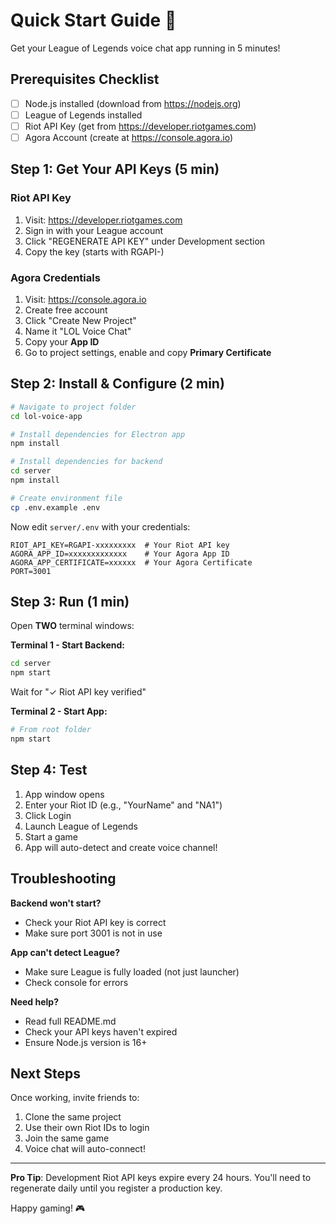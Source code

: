 # Quick Start Guide 🚀

Get your League of Legends voice chat app running in 5 minutes!

## Prerequisites Checklist
- [ ] Node.js installed (download from https://nodejs.org)
- [ ] League of Legends installed
- [ ] Riot API Key (get from https://developer.riotgames.com)
- [ ] Agora Account (create at https://console.agora.io)

## Step 1: Get Your API Keys (5 min)

### Riot API Key
1. Visit: https://developer.riotgames.com
2. Sign in with your League account
3. Click "REGENERATE API KEY" under Development section
4. Copy the key (starts with RGAPI-)

### Agora Credentials
1. Visit: https://console.agora.io
2. Create free account
3. Click "Create New Project"
4. Name it "LOL Voice Chat"
5. Copy your **App ID**
6. Go to project settings, enable and copy **Primary Certificate**

## Step 2: Install & Configure (2 min)

```bash
# Navigate to project folder
cd lol-voice-app

# Install dependencies for Electron app
npm install

# Install dependencies for backend
cd server
npm install

# Create environment file
cp .env.example .env
```

Now edit `server/.env` with your credentials:

```env
RIOT_API_KEY=RGAPI-xxxxxxxxx  # Your Riot API key
AGORA_APP_ID=xxxxxxxxxxxxx    # Your Agora App ID
AGORA_APP_CERTIFICATE=xxxxxx  # Your Agora Certificate
PORT=3001
```

## Step 3: Run (1 min)

Open **TWO** terminal windows:

**Terminal 1 - Start Backend:**
```bash
cd server
npm start
```
Wait for "✓ Riot API key verified"

**Terminal 2 - Start App:**
```bash
# From root folder
npm start
```

## Step 4: Test

1. App window opens
2. Enter your Riot ID (e.g., "YourName" and "NA1")
3. Click Login
4. Launch League of Legends
5. Start a game
6. App will auto-detect and create voice channel!

## Troubleshooting

**Backend won't start?**
- Check your Riot API key is correct
- Make sure port 3001 is not in use

**App can't detect League?**
- Make sure League is fully loaded (not just launcher)
- Check console for errors

**Need help?**
- Read full README.md
- Check your API keys haven't expired
- Ensure Node.js version is 16+

## Next Steps

Once working, invite friends to:
1. Clone the same project
2. Use their own Riot IDs to login
3. Join the same game
4. Voice chat will auto-connect!

---

**Pro Tip**: Development Riot API keys expire every 24 hours. You'll need to regenerate daily until you register a production key.

Happy gaming! 🎮
